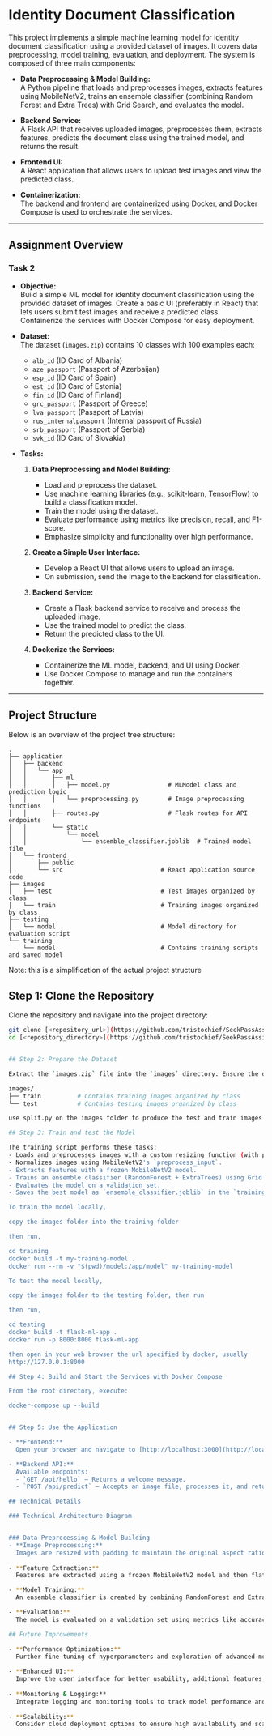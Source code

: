 # Identity Document Classification

This project implements a simple machine learning model for identity document classification using a provided dataset of images. It covers data preprocessing, model training, evaluation, and deployment. The system is composed of three main components:

- **Data Preprocessing & Model Building:**  
  A Python pipeline that loads and preprocesses images, extracts features using MobileNetV2, trains an ensemble classifier (combining Random Forest and Extra Trees) with Grid Search, and evaluates the model.

- **Backend Service:**  
  A Flask API that receives uploaded images, preprocesses them, extracts features, predicts the document class using the trained model, and returns the result.

- **Frontend UI:**  
  A React application that allows users to upload test images and view the predicted class.

- **Containerization:**  
  The backend and frontend are containerized using Docker, and Docker Compose is used to orchestrate the services.

---

## Assignment Overview

### Task 2

- **Objective:**  
  Build a simple ML model for identity document classification using the provided dataset of images. Create a basic UI (preferably in React) that lets users submit test images and receive a predicted class. Containerize the services with Docker Compose for easy deployment.

- **Dataset:**  
  The dataset (`images.zip`) contains 10 classes with 100 examples each:
  - `alb_id` (ID Card of Albania)
  - `aze_passport` (Passport of Azerbaijan)
  - `esp_id` (ID Card of Spain)
  - `est_id` (ID Card of Estonia)
  - `fin_id` (ID Card of Finland)
  - `grc_passport` (Passport of Greece)
  - `lva_passport` (Passport of Latvia)
  - `rus_internalpassport` (Internal passport of Russia)
  - `srb_passport` (Passport of Serbia)
  - `svk_id` (ID Card of Slovakia)

- **Tasks:**
  1. **Data Preprocessing and Model Building:**
     - Load and preprocess the dataset.
     - Use machine learning libraries (e.g., scikit-learn, TensorFlow) to build a classification model.
     - Train the model using the dataset.
     - Evaluate performance using metrics like precision, recall, and F1-score.
     - Emphasize simplicity and functionality over high performance.

  2. **Create a Simple User Interface:**
     - Develop a React UI that allows users to upload an image.
     - On submission, send the image to the backend for classification.

  3. **Backend Service:**
     - Create a Flask backend service to receive and process the uploaded image.
     - Use the trained model to predict the class.
     - Return the predicted class to the UI.

  4. **Dockerize the Services:**
     - Containerize the ML model, backend, and UI using Docker.
     - Use Docker Compose to manage and run the containers together.

---

## Project Structure

Below is an overview of the project tree structure:

```plaintext
.
├── application
│   ├── backend
│   │   └── app
│   │       ├── ml
│   │       │   ├── model.py                # MLModel class and prediction logic
│   │       │   └── preprocessing.py        # Image preprocessing functions
│   │       ├── routes.py                   # Flask routes for API endpoints
│   │       └── static
│   │           └── model
│   │               └── ensemble_classifier.joblib  # Trained model file
│   └── frontend
│       ├── public
│       └── src                           # React application source code
├── images
│   ├── test                              # Test images organized by class
│   └── train                             # Training images organized by class
├── testing
│   └── model                             # Model directory for evaluation script
└── training
    └── model                             # Contains training scripts and saved model
```


Note: this is a simplification of the actual project structure

## Step 1: Clone the Repository

Clone the repository and navigate into the project directory:

```bash
git clone [<repository_url>](https://github.com/tristochief/SeekPassAssignment.git)
cd [<repository_directory>](https://github.com/tristochief/SeekPassAssignment.git)


## Step 2: Prepare the Dataset

Extract the `images.zip` file into the `images` directory. Ensure the directory structure is maintained as follows:

images/
├── train          # Contains training images organized by class
└── test           # Contains testing images organized by class

use split.py on the images folder to produce the test and train images in the right directory.

## Step 3: Train and test the Model

The training script performs these tasks:
- Loads and preprocesses images with a custom resizing function (with padding).
- Normalizes images using MobileNetV2's `preprocess_input`.
- Extracts features with a frozen MobileNetV2 model.
- Trains an ensemble classifier (RandomForest + ExtraTrees) using Grid Search.
- Evaluates the model on a validation set.
- Saves the best model as `ensemble_classifier.joblib` in the `training/model` directory.

To train the model locally,

copy the images folder into the training folder

then run,

cd training
docker build -t my-training-model .
docker run --rm -v "$(pwd)/model:/app/model" my-training-model

To test the model locally,

copy the images folder to the testing folder, then run

then run,

cd testing
docker build -t flask-ml-app .
docker run -p 8000:8000 flask-ml-app

then open in your web browser the url specified by docker, usually 
http://127.0.0.1:8000

## Step 4: Build and Start the Services with Docker Compose

From the root directory, execute:

docker-compose up --build


## Step 5: Use the Application

- **Frontend:**  
  Open your browser and navigate to [http://localhost:3000](http://localhost:3000). Use the file input to upload an image and click **Predict** to receive the classification result.

- **Backend API:**  
  Available endpoints:
  - `GET /api/hello` — Returns a welcome message.
  - `POST /api/predict` — Accepts an image file, processes it, and returns the predicted class in JSON format.

## Technical Details

### Technical Architecture Diagram


### Data Preprocessing & Model Building
- **Image Preprocessing:**  
  Images are resized with padding to maintain the original aspect ratio, and normalized using MobileNetV2's `preprocess_input`.
  
- **Feature Extraction:**  
  Features are extracted using a frozen MobileNetV2 model and then flattened for classification.

- **Model Training:**  
  An ensemble classifier is created by combining RandomForest and ExtraTrees classifiers. Hyperparameters (e.g., `n_estimators`, `max_depth`) are tuned with Grid Search using 5-fold cross-validation.

- **Evaluation:**  
  The model is evaluated on a validation set using metrics like accuracy, precision, recall, and F1-score. A confusion matrix is generated for detailed analysis.

## Future Improvements

- **Performance Optimization:**  
  Further fine-tuning of hyperparameters and exploration of advanced models or deep learning techniques.
  
- **Enhanced UI:**  
  Improve the user interface for better usability, additional features, and error handling.
  
- **Monitoring & Logging:**  
  Integrate logging and monitoring tools to track model performance and service health.
  
- **Scalability:**  
  Consider cloud deployment options to ensure high availability and scalability.
